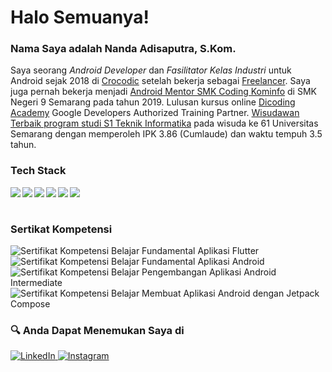 # Halo Semuanya!
### Nama Saya adalah **Nanda Adisaputra, S.Kom**.
Saya seorang *Android Developer* dan *Fasilitator Kelas Industri* untuk Android sejak 2018 di [Crocodic](http://crocodic.academy/) setelah bekerja sebagai [Freelancer](https://radarsemarang.jawapos.com/features/2020/09/12/patok-tarif-hingga-rp-10-juta-pernah-alami-proyek-gagal/). Saya juga pernah bekerja menjadi [Android Mentor SMK Coding Kominfo](https://smkcoding.id/) di SMK Negeri 9 Semarang pada tahun 2019. Lulusan kursus online [Dicoding Academy](https://www.dicoding.com/users/nanda_adisaputra) Google Developers Authorized Training Partner. [Wisudawan Terbaik program studi S1 Teknik Informatika](https://jateng.tribunnews.com/2021/04/01/ini-para-wisudawan-terbaik-di-wisuda-ke-61-usm) pada wisuda ke 61 Universitas Semarang dengan memperoleh IPK 3.86 (Cumlaude) dan waktu tempuh 3.5 tahun. 

### Tech Stack
  <img align="left" src="https://img.shields.io/badge/git-%23F05033.svg?logo=git&logoColor=white"/>
  <img align="left" src="https://img.shields.io/badge/Android-3DDC84?logo=android&logoColor=white" />
  <img align="left" src="https://img.shields.io/badge/java-%23ED8B00.svg?logo=java&logoColor=white"/>
  <img align="left" src="https://img.shields.io/badge/kotlin-%230095D5.svg?logo=kotlin&logoColor=white"/>
 <img align="left" src="https://img.shields.io/badge/IDE-IntelliJ IDEA-000000.svg?logo=intellij-idea&logoColor=white&labelColor=blue"/>
<img align="left" src="https://img.shields.io/badge/Framework-Flutter-02569B.svg?logo=flutter&logoColor=white&labelColor=blue"/>
  <br><br>

### Sertikat Kompetensi
![Sertifikat Kompetensi Belajar Fundamental Aplikasi Flutter](https://github.com/NandaAdisaputra/NandaAdisaputra/assets/43689759/89ae98f7-ec58-428b-9248-c65f0097e5fc)
![Sertifikat Kompetensi Belajar Fundamental Aplikasi Android](https://user-images.githubusercontent.com/43689759/209507533-71d81f37-ceb6-4d3c-bab4-7fe2380faf23.png)
![Sertifikat Kompetensi Belajar Pengembangan Aplikasi Android Intermediate](https://user-images.githubusercontent.com/43689759/213687321-55b906a3-aa06-4c7a-9f91-692eaeec9e53.png)
![Sertifikat Kompetensi Belajar Membuat Aplikasi Android dengan Jetpack Compose](https://user-images.githubusercontent.com/43689759/210975001-da40e712-5b7c-4e08-ac6e-696e4d0f4c23.png)


### 🔍 Anda Dapat Menemukan Saya di

<p> 
  <a href="https://www.linkedin.com/in/nandaadisaputra/" target="_blank">
    <img alt="LinkedIn" src="https://img.shields.io/badge/linkedin-%230077B5.svg?&style=for-the-badge&logo=linkedin&logoColor=white" />
  </a> 
  <a href="https://www.instagram.com/nanda_coding_android/" target="_blank">
    <img alt="Instagram" src="https://img.shields.io/badge/instagram-%23E4405F.svg?&style=for-the-badge&logo=instagram&logoColor=white" />
  </a> 
</p>
